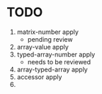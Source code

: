 TODO
====

1. 	matrix-number apply
	-	pending review
2. 	array-value apply
3. 	typed-array-number apply
	-	needs to be reviewed
4. 	array-typed-array apply
5. 	accessor apply
6. 	
